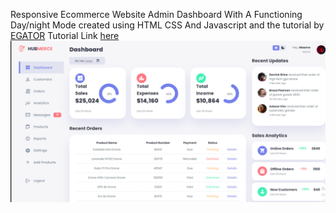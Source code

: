 Responsive Ecommerce Website Admin Dashboard With A Functioning Day/night Mode created using HTML CSS And Javascript and the tutorial by <a href="https://www.youtube.com/c/EGATORTUTORIALS">EGATOR</a>
Tutorial Link <a href="https://youtu.be/BOF79TAIkYQ">here</a>
![Project Thumbnail](./thumbnail.png)